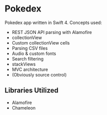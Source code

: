 # Pokedex 

Pokedex app written in Swift 4. Concepts used: 

- REST JSON API parsing with Alamofire
- collectionView 
- Custom collectionView cells
- Parsing CSV files 
- Audio & custom fonts 
- Search filtering
- stackViews
- MVC architecture 
- (Obviously source control)

Libraries Utilized
----------------------------------------------
- Alamofire
- Chameleon 

